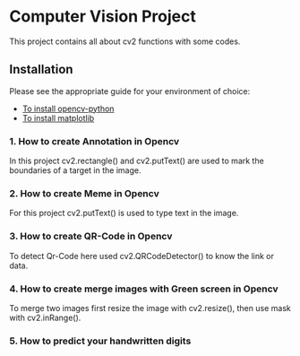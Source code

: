 # Computer Vision Project

This project contains all about cv2 functions with some codes.

## Installation

Please see the appropriate guide for your environment of choice:

* <a href="https://pypi.org/project/opencv-python/">To install opencv-python</a>
* <a href="https://anaconda.org/conda-forge/matplotlib">To install matplotlib</a>


### 1. How to create Annotation in Opencv

In this project cv2.rectangle() and cv2.putText() are used to mark the boundaries of a target in the image.


### 2. How to create Meme in Opencv

For this project cv2.putText() is used to type text in the image.


### 3. How to create QR-Code in Opencv

To detect Qr-Code here used cv2.QRCodeDetector() to know the link or data.


### 4. How to create merge images with Green screen in Opencv

To merge two images first resize the image with cv2.resize(), then use mask with cv2.inRange().


### 5. How to predict your handwritten digits



 
